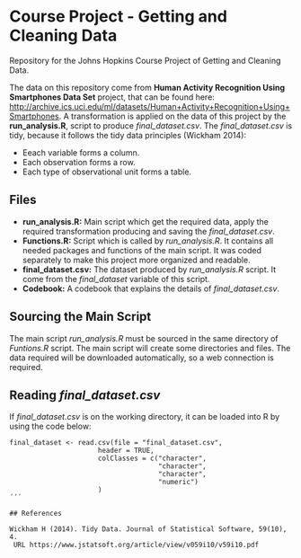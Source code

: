 # Course Project - Getting and Cleaning Data

Repository for the Johns Hopkins Course Project of Getting and Cleaning Data.

The data on this repository come from **Human Activity Recognition Using Smartphones Data Set** project, that can be found here: http://archive.ics.uci.edu/ml/datasets/Human+Activity+Recognition+Using+Smartphones. A transformation is applied on the data of this project by the **run_analysis.R**, script to produce *final_dataset.csv*. The *final_dataset.csv* is tidy, because it follows the tidy data principles (Wickham 2014):
 * Eeach variable forms a column.
 * Each observation forms a row.
 * Each type of observational unit forms a table.

## Files

* **run_analysis.R:** Main script which get the required data, apply the required transformation producing and saving the *final_dataset.csv*.
* **Functions.R:** Script which is called by *run_analysis.R*. It contains all needed packages and functions of the main script. It was coded separately to make this project more organized and readable.
* **final_dataset.csv:** The dataset produced by *run_analysis.R* script. It come from the *final_dataset* variable of this script.
* **Codebook:** A codebook that explains the details of *final_dataset.csv*.

## Sourcing the Main Script

The main script *run_analysis.R* must be sourced in the same directory of *Funtions.R* script. The main script will create some directories and files. The data required will be downloaded automatically, so a web connection is required.

## Reading *final_dataset.csv*

If *final_dataset.csv* is on the working directory, it can be loaded into R by using the code below:

```rscript
final_dataset <- read.csv(file = "final_dataset.csv",
                      header = TRUE,
                      colClasses = c("character",
                                     "character",
                                     "character",
                                     "numeric")
                      )
´´´

## References

Wickham H (2014). Tidy Data. Journal of Statistical Software, 59(10), 4.
 URL https://www.jstatsoft.org/article/view/v059i10/v59i10.pdf
